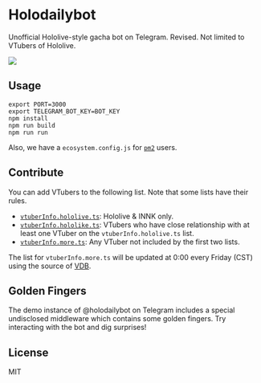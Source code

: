 # Holodailybot

Unofficial Hololive-style gacha bot on Telegram. Revised. Not limited to VTubers of Hololive.

[![](https://img.shields.io/badge/Telegram-%40holodailybot-blue.svg)](https://t.me/holodailybot)

## Usage

```
export PORT=3000
export TELEGRAM_BOT_KEY=BOT_KEY
npm install
npm run build
npm run run
```

Also, we have a `ecosystem.config.js` for [`pm2`](https://pm2.io) users.

## Contribute

You can add VTubers to the following list. Note that some lists have their rules.

- [`vtuberInfo.hololive.ts`](https://github.com/suisei-cn/holodailybot/blob/goshujin-sama/src/lists/vtuberInfo.hololive.ts): Hololive & INNK only.
- [`vtuberInfo.hololike.ts`](https://github.com/suisei-cn/holodailybot/blob/goshujin-sama/src/lists/vtuberInfo.hololike.ts): VTubers who have close relationship with at least one VTuber on the `vtuberInfo.hololive.ts` list.
- [`vtuberInfo.more.ts`](https://github.com/suisei-cn/holodailybot/blob/goshujin-sama/src/lists/vtuberInfo.more.ts): Any VTuber not included by the first two lists.

The list for `vtuberInfo.more.ts` will be updated at 0:00 every Friday (CST) using the source of [VDB](https://github.com/dd-center/vdb).

## Golden Fingers

The demo instance of @holodailybot on Telegram includes a special undisclosed middleware which contains some golden fingers. Try interacting with the bot and dig surprises!

## License

MIT
